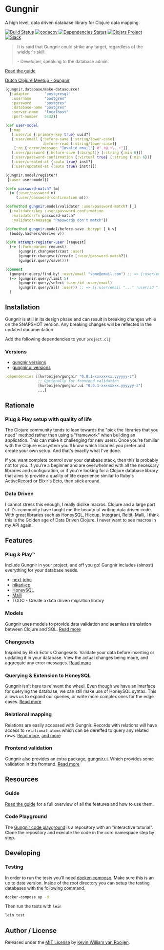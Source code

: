 # Gungnir

A high level, data driven database library for Clojure data mapping.

[![Build Status](https://travis-ci.org/kwrooijen/gungnir.svg?branch=master)](https://travis-ci.org/kwrooijen/gungnir)
[![codecov](https://codecov.io/gh/kwrooijen/gungnir/branch/master/graph/badge.svg)](https://codecov.io/gh/kwrooijen/gungnir)
[![Dependencies Status](https://versions.deps.co/kwrooijen/gungnir/status.svg)](https://versions.deps.co/kwrooijen/gungnir)
[![Clojars Project](https://img.shields.io/clojars/v/gungnir.svg)](https://clojars.org/kwrooijen/gungnir)
[![Slack](https://img.shields.io/badge/clojurians-gungnir-blue.svg?logo=slack)](https://clojurians.slack.com/messages/gungnir/)

> It is said that Gungnir could strike any target, regardless of the wielder's
> skill.
>
> \- Developer, speaking to the database admin.

[Read the guide](https://kwrooijen.github.io/gungnir/guide.html)

[Dutch Clojure Meetup - Gungnir](https://www.youtube.com/watch?v=9Sr_-Vk9wBw)

```clojure
(gungnir.database/make-datasource!
  {:adapter       "postgresql"
   :username      "postgres"
   :password      "postgres"
   :database-name "postgres"
   :server-name   "localhost"
   :port-number   5432})

(def user-model
  [:map
   [:user/id {:primary-key true} uuid?]
   [:user/email {:before-save [:string/lower-case]
                 :before-read [:string/lower-case]}
    [:re {:error/message "Invalid email"} #".+@.+\..+"]]
   [:user/password {:before-save [:bcrypt]} [:string {:min 6}]]
   [:user/password-confirmation {:virtual true} [:string {:min 6}]]
   [:user/created-at {:auto true} inst?]
   [:user/updated-at {:auto true} inst?]])

(gungnir.model/register!
 {:user user-model})

(defn password-match? [m]
  (= (:user/password m)
     (:user/password-confirmation m)))

(defmethod gungnir.model/validator :user/password-match? [_]
  {:validator/key :user/password-confirmation
   :validator/fn password-match?
   :validator/message "Passwords don't match"})

(defmethod gungnir.model/before-save :bcrypt [_k v]
  (buddy.hashers/derive v))

(defn attempt-register-user [request]
  (-> (:form-params request)
      (gungnir.changeset/cast :user)
      (gungnir.changeset/create [:user/password-match?])
      (gungnir.query/save!)))

(comment
  (gungnir.query/find-by! :user/email "some@email.com") ;; => {:user/email "some@email.com",,,}
  (-> (gungnir.query/limit 5)
      (gungnir.query/select :user/id :user/email)
      (gungnir.query/all! :user)) ;; => [{:user/email "..." :user/id "..."},,,]
  )
```

## Installation

Gungnir is still in its design phase and can result in breaking changes while on
the SNAPSHOT version. Any breaking changes will be reflected in the updated
documentation.

Add the following dependencies to your `project.clj`

### Versions
* [gungnir versions](http://repo.clojars.org/kwrooijen/gungnir/0.0.1-SNAPSHOT/)
* [gungnir.ui versions](http://repo.clojars.org/kwrooijen/gungnir.ui/0.0.1-SNAPSHOT/)

```clojure
:dependencies [[kwrooijen/gungnir "0.0.1-xxxxxxxx.yyyyyy-z"]
               ;; Optionally for frontend validation
               [kwrooijen/gungnir.ui "0.0.1-xxxxxxxx.yyyyyy-z"]
               ,,,]
```

## Rationale

### Plug & Play setup with quality of life

The Clojure community tends to lean towards the "pick the libraries that you
need" method rather than using a "framework" when building an application. This
can make it challenging for new users. Once you're familiar with the Clojure
ecosystem you'll know which libraries you prefer and create your own setup. And
that's exactly what I've done.

If you want complete control over your database stack, then this is probably not
for you. If you're a beginner and are overwhelmed with all the necessary
libraries and configuration, or if you're looking for a Clojure database library
that aims to provide a quality of life experience similar to Ruby's ActiveRecord
or Elixir's Ecto, then stick around.

### Data Driven

I cannot stress this enough, I really dislike macros. Clojure and a large part
of it's community have taught me the beauty of writing data driven code. With
great libraries such as HoneySQL, Hiccup, Integrant, Reitit, Malli, I think this
is the Golden age of Data Driven Clojure. I never want to see macros in my API
again.

## Features

### Plug & Play™

Include Gungnir in your project, and off you go! Gungnir includes (almost)
everything for your database needs.

* [next-jdbc](https://github.com/seancorfield/next-jdbc)
* [hikari-cp](https://github.com/brettwooldridge/HikariCP)
* [HoneySQL](https://github.com/seancorfield/honeysql)
* [Malli](https://github.com/metosin/malli)
* TODO - Create a data driven migration library

### Models

Gungnir uses models to provide data validation and seamless translation between
Clojure and SQL. [Read more](https://kwrooijen.github.io/gungnir/model.html)

### Changesets

Inspired by Elixir Ecto's Changesets. Validate your data before inserting or
updating it in your database. View the actual changes being made, and aggregate
any error messages. [Read
more](https://kwrooijen.github.io/gungnir/changeset.html)

### Querying & Extension to HoneySQL

Gungnir isn't here to reinvent the wheel. Even though we have an interface for
querying the database, we can still make use of HoneySQL syntax. This allows us
to expand our queries, or write more complex ones for the edge cases. [Read
more](https://kwrooijen.github.io/gungnir/query.html)

### Relational mapping

Relations are easily accessed with Gungnir. Records with relations will have
access to `relational atoms` which can be dereffed to query any related
rows. [Read
more](https://kwrooijen.github.io/gungnir/model.html#model-relation-definitions),
[and more](https://kwrooijen.github.io/gungnir/query.html#querying-relations)

### Frontend validation

Gungnir also provides an extra package,
[gungnir.ui](https://github.com/kwrooijen/gungnir.ui). Which provides some
validation in the frontend. [Read
more](https://kwrooijen.github.io/gungnir/ui.html)

## Resources

### Guide

[Read the guide](https://kwrooijen.github.io/gungnir/guide.html) for a full
overview of all the features and how to use them.

### Code Playground

The [Gungnir code playground](https://github.com/kwrooijen/gungnir-playground)
is a repository with an "interactive tutorial". Clone the repository and execute
the code in the core namespace step by step.

## Developing

### Testing

In order to run the tests you'll need
[docker-compose](https://docs.docker.com/compose/compose-file/). Make sure this
is an up to date version. Inside of the root directory you can setup the testing
databases with the following command.

```sh
docker-compose up -d
```

Then run the tests with `lein`

```sh
lein test
```

## Author / License

Released under the [MIT License] by [Kevin William van Rooijen].

[Kevin William van Rooijen]: https://twitter.com/kwrooijen

[MIT License]: https://github.com/kwrooijen/gungnir/blob/master/LICENSE
